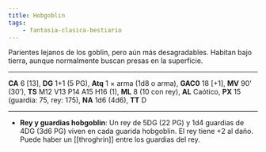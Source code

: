 ```yaml
---
title: Hobgoblin
tags:
    - fantasia-clasica-bestiario
---
```

Parientes lejanos de los goblin, pero aún más desagradables. Habitan bajo tierra, aunque normalmente buscan presas en la superficie.
___
**CA** 6 [13], **DG** 1+1 (5 PG), **Atq** 1 × arma (1d8 o arma), **GAC0** 18 [+1], **MV** 90’ (30’), **TS** M12 V13 P14 A15 H16 (1), **ML** 8 (10 con rey), **AL** Caótico, **PX** 15 (guardia: 75, rey: 175), **NA** 1d6 (4d6), **TT** D
___
- **Rey y guardias hobgoblin**: Un rey de 5DG (22 PG) y 1d4 guardias de 4DG (3d6 PG) viven en cada guarida hobgoblin. El rey tiene +2 al daño. Puede haber un [[throghrin]] entre los
guardias del rey.
